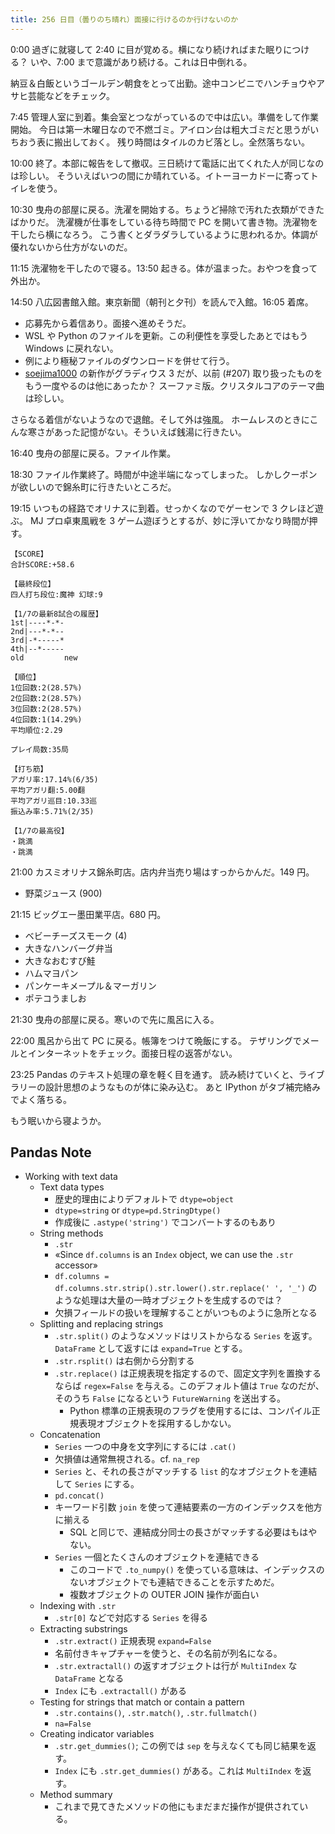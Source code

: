 ```yaml
---
title: 256 日目（曇りのち晴れ）面接に行けるのか行けないのか
---
```


0:00 過ぎに就寝して 2:40 に目が覚める。横になり続ければまた眠りにつける？
いや、7:00 まで意識があり続ける。これは日中倒れる。

納豆＆白飯というゴールデン朝食をとって出勤。途中コンビニでハンチョウやアサヒ芸能などをチェック。

7:45 管理人室に到着。集会室とつながっているので中は広い。準備をして作業開始。
今日は第一木曜日なので不燃ゴミ。アイロン台は粗大ゴミだと思うがいちおう表に搬出しておく。
残り時間はタイルのカビ落とし。全然落ちない。

10:00 終了。本部に報告をして撤収。三日続けて電話に出てくれた人が同じなのは珍しい。
そういえばいつの間にか晴れている。イトーヨーカドーに寄ってトイレを使う。

10:30 曳舟の部屋に戻る。洗濯を開始する。ちょうど掃除で汚れた衣類ができたばかりだ。
洗濯機が仕事をしている待ち時間で PC を開いて書き物。洗濯物を干したら横になろう。
こう書くとダラダラしているように思われるか。体調が優れないから仕方がないのだ。

11:15 洗濯物を干したので寝る。13:50 起きる。体が温まった。おやつを食って外出か。

14:50 八広図書館入館。東京新聞（朝刊と夕刊）を読んで入館。16:05 着席。

* 応募先から着信あり。面接へ進めそうだ。
* WSL や Python のファイルを更新。この利便性を享受したあとではもう Windows に戻れない。
* 例により極秘ファイルのダウンロードを併せて行う。
* [soejima1000] の新作がグラディウス 3 だが、以前 (&#x23;207) 取り扱ったものをもう一度やるのは他にあったか？
  スーファミ版。クリスタルコアのテーマ曲は珍しい。

さらなる着信がないようなので退館。そして外は強風。
ホームレスのときにこんな寒さがあった記憶がない。そういえば銭湯に行きたい。

16:40 曳舟の部屋に戻る。ファイル作業。

18:30 ファイル作業終了。時間が中途半端になってしまった。
しかしクーポンが欲しいので錦糸町に行きたいところだ。

19:15 いつもの経路でオリナスに到着。せっかくなのでゲーセンで 3 クレほど遊ぶ。
MJ プロ卓東風戦を 3 ゲーム遊ぼうとするが、妙に浮いてかなり時間が押す。

```text
【SCORE】
合計SCORE:+58.6

【最終段位】
四人打ち段位:魔神 幻球:9

【1/7の最新8試合の履歴】
1st|----*-*-
2nd|---*-*--
3rd|-*-----*
4th|--*-----
old         new

【順位】
1位回数:2(28.57%)
2位回数:2(28.57%)
3位回数:2(28.57%)
4位回数:1(14.29%)
平均順位:2.29

プレイ局数:35局

【打ち筋】
アガリ率:17.14%(6/35)
平均アガリ翻:5.00翻
平均アガリ巡目:10.33巡
振込み率:5.71%(2/35)

【1/7の最高役】
・跳満
・跳満
```

21:00 カスミオリナス錦糸町店。店内弁当売り場はすっからかんだ。149 円。

* 野菜ジュース (900)

21:15 ビッグエー墨田業平店。680 円。

* ベビーチーズスモーク (4)
* 大きなハンバーグ弁当
* 大きなおむすび鮭
* ハムマヨパン
* パンケーキメープル＆マーガリン
* ポテコうましお

21:30 曳舟の部屋に戻る。寒いので先に風呂に入る。

22:00 風呂から出て PC に戻る。帳簿をつけて晩飯にする。
テザリングでメールとインターネットをチェック。面接日程の返答がない。

23:25 Pandas のテキスト処理の章を軽く目を通す。
読み続けていくと、ライブラリーの設計思想のようなものが体に染み込む。
あと IPython がタブ補完絡みでよく落ちる。

もう眠いから寝ようか。

## Pandas Note

* Working with text data
  * Text data types
    * 歴史的理由によりデフォルトで `dtype=object`
    * `dtype=string` or `dtype=pd.StringDtype()`
    * 作成後に `.astype('string')` でコンバートするのもあり
  * String methods
    * `.str`
    * «Since `df.columns` is an `Index` object, we can use the `.str` accessor»
    * `df.columns = df.columns.str.strip().str.lower().str.replace(' ', '_')`
      のような処理は大量の一時オブジェクトを生成するのでは？
    * 欠損フィールドの扱いを理解することがいつものように急所となる
  * Splitting and replacing strings
    * `.str.split()` のようなメソッドはリストからなる `Series` を返す。
      `DataFrame` として返すには `expand=True` とする。
    * `.str.rsplit()` は右側から分割する
    * `.str.replace()` は正規表現を指定するので、固定文字列を置換するならば
      `regex=False` を与える。このデフォルト値は `True` なのだが、そのうち
      `False` になるという `FutureWarning` を送出する。
      * Python 標準の正規表現のフラグを使用するには、コンパイル正規表現オブジェクトを採用するしかない。
  * Concatenation
    * `Series` 一つの中身を文字列にするには `.cat()`
    * 欠損値は通常無視される。cf. `na_rep`
    * `Series` と、それの長さがマッチする `list` 的なオブジェクトを連結して
      `Series` にする。
    * `pd.concat()`
    * キーワード引数 `join` を使って連結要素の一方のインデックスを他方に揃える
      * SQL と同じで、連結成分同士の長さがマッチする必要はもはやない。
    * `Series` 一個とたくさんのオブジェクトを連結できる
      * このコードで `.to_numpy()` を使っている意味は、インデックスのないオブジェクトでも連結できることを示すためだ。
      * 複数オブジェクトの OUTER JOIN 操作が面白い
  * Indexing with `.str`
    * `.str[0]` などで対応する `Series` を得る
  * Extracting substrings
    * `.str.extract()` 正規表現 `expand=False`
    * 名前付きキャプチャーを使うと、その名前が列名になる。
    * `.str.extractall()` の返すオブジェクトは行が `MultiIndex` な `DataFrame` となる
    * `Index` にも `.extractall()` がある
  * Testing for strings that match or contain a pattern
    * `.str.contains()`, `.str.match()`, `.str.fullmatch()`
    * `na=False`
  * Creating indicator variables
    * `.str.get_dummies()`; この例では `sep` を与えなくても同じ結果を返す。
    * `Index` にも `.str.get_dummies()` がある。これは `MultiIndex` を返す。
  * Method summary
    * これまで見てきたメソッドの他にもまだまだ操作が提供されている。

[soejima1000]: https://www.youtube.com/user/soejima1000/videos
